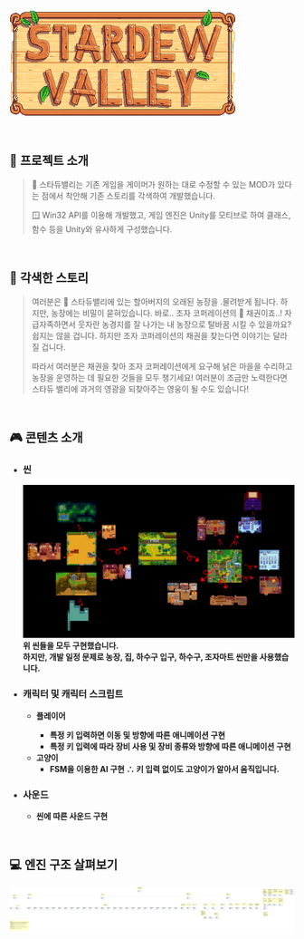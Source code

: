 
&nbsp;&nbsp;&nbsp;&nbsp;&nbsp;&nbsp;&nbsp;&nbsp;&nbsp;&nbsp;&nbsp;&nbsp;&nbsp;&nbsp;&nbsp;&nbsp;&nbsp;&nbsp;&nbsp;&nbsp;&nbsp;&nbsp;&nbsp;&nbsp;&nbsp;&nbsp;&nbsp;&nbsp;&nbsp;&nbsp;&nbsp;&nbsp;&nbsp;&nbsp;&nbsp;&nbsp;&nbsp;&nbsp;&nbsp;&nbsp;&nbsp;&nbsp;![Alt text](/resources/readme_img/StardewValleyLogo.png)

<br>

## 🧐 프로젝트 소개

>🚜 스타듀밸리는 기존 게임을 게이머가 원하는 대로 수정할 수 있는 MOD가 있다는 점에서 착안해 기존 스토리를 각색하여 개발했습니다.
>
>🪟 Win32 API를 이용해 개발했고, 게임 엔진은 Unity를 모티브로 하여 클래스, 함수 등을 Unity와 유사하게 구성했습니다.

<br>

## 📜 각색한 스토리
>여러분은 🚜 스타듀밸리에 있는 할아버지의 오래된 농장을 .물려받게 됩니다. 하지만, 농장에는 비밀이 묻혀있습니다. 바로.. 조자 코퍼레이션의 💸 채권이죠..! 자급자족하면서 웃자란 농경지를 잘 나가는 내 농장으로 탈바꿈 시킬 수 있을까요? 쉽지는 않을 겁니다. 하지만 조자 코퍼레이션의 채권을 찾는다면 이야기는 달라질 겁니다. 
>
>따라서 여러분은 채권을 찾아 조자 코퍼레이션에게 요구해 낡은 마을을 수리하고 농장을 운영하는 데 필요한 것들을 모두 챙기세요! 여러분이 조금만 노력한다면 스타듀 밸리에 과거의 영광을 되찾아주는 영웅이 될 수도 있습니다!

<br>

## 🎮 콘텐츠 소개
- ### 씬
  ![Alt text](/resources/readme_img/Scenes.png)
  <b>위 씬들을 모두 구현했습니다.<br>
  하지만, 개발 일정 문제로 농장, 집, 하수구 입구, 하수구, 조자마트 씬만을 사용했습니다.</b>

- ### 캐릭터 및 캐릭터 스크립트
  - <b>플레이어
    - 특정 키 입력하면 이동 및 방향에 따른 애니메이션 구현
    - 특정 키 입력에 따라 장비 사용 및 장비 종류와 방향에 따른 애니메이션 구현
  - 고양이
    - FSM을 이용한 AI 구현 ∴ 키 입력 없이도 고양이가 알아서 움직입니다.
    
- ### 사운드
  - 씬에 따른 사운드 구현
</b>
<br>

## 💻 엔진 구조 살펴보기
![Alt text](/resources/readme_img/ClassDiagram.png)